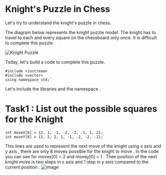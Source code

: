 # Knight's Puzzle in Chess

Let's try to understand the knight's puzzle in chess.

The diagram below represents the knight puzzle model. The knight has to travel to each and every square on the chessboard only once. It is difficult to complete this puzzle.

![Knight Puzzle](https://github.com/user-attachments/assets/77a4d7b0-f939-4f50-be3c-2faeeb8d9e5c)

Today, let's build a code to complete this puzzle.
```console
#include <iostream>
#include <vector>
using namespace std;`
```
Let's include the libraries and the namespace .


# Task1 : List out the possible squares for the Knight
```console
int moveX[8] = {2, 1, -1, -2, -2, -1, 1, 2};
int moveY[8] = {1, 2, 2, 1, -1, -2, -2, -1};`
```

This lines are used to represent the next move of the knight using x axis and y axis , there are only 8 moves possible for the knight to move . In the code you can see for movex[0] = 2 and movey[0] = 1 . Thee position of the next knight move is two steps in x axis and 1 step in y axis compared to the current position .
![image](https://github.com/user-attachments/assets/c27c4d09-0ec6-4e24-a0fa-7e2eb6072085)

